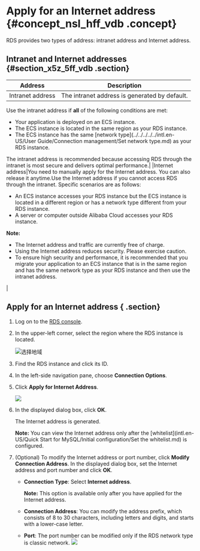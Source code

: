 # Apply for an Internet address {#concept_nsl_hff_vdb .concept}

RDS provides two types of address: intranet address and Internet address.

## Intranet and Internet addresses {#section_x5z_5ff_vdb .section}

|Address|Description|
|-------|-----------|
|Intranet address|The intranet address is generated by default.

Use the intranet address if **all** of the following conditions are met:

-   Your application is deployed on an ECS instance.
-   The ECS instance is located in the same region as your RDS instance.
-   The ECS instance has the same [network type](../../../../../intl.en-US/User Guide/Connection management/Set network type.md) as your RDS instance.

The intranet address is recommended because accessing RDS through the intranet is most secure and delivers optimal performance.|
|Internet address|You need to manually apply for the Internet address. You can also release it anytime.Use the Internet address if you cannot access RDS through the intranet. Specific scenarios are as follows:

-   An ECS instance accesses your RDS instance but the ECS instance is located in a different region or has a network type different from your RDS instance.
-   A server or computer outside Alibaba Cloud accesses your RDS instance.

**Note:** 

-   The Internet address and traffic are currently free of charge.
-   Using the Internet address reduces security. Please exercise caution.
-   To ensure high security and performance, it is recommended that you migrate your application to an ECS instance that is in the same region and has the same network type as your RDS instance and then use the intranet address.

|

## Apply for an Internet address { .section}

1.  Log on to the [RDS console](https://rds.console.aliyun.com/?spm=5176.doc43185.2.7.mR2Syx).
2.  In the upper-left corner, select the region where the RDS instance is located.

    ![选择地域](http://static-aliyun-doc.oss-cn-hangzhou.aliyuncs.com/assets/img/7817/155323883441362_en-US.png)

3.  Find the RDS instance and click its ID.
4.  In the left-side navigation pane, choose **Connection Options**.
5.  Click **Apply for Internet Address**.

    ![](http://static-aliyun-doc.oss-cn-hangzhou.aliyuncs.com/assets/img/7817/15532388341802_en-US.png)

6.  In the displayed dialog box, click **OK**.

    The Internet address is generated.

    **Note:** You can view the Internet address only after the [whitelist](intl.en-US/Quick Start for MySQL/Initial configuration/Set the whitelist.md) is configured.

7.  \(Optional\) To modify the Internet address or port number, click **Modify Connection Address**. In the displayed dialog box, set the Internet address and port number and click **OK**.

    -   **Connection Type**: Select **Internet address**.

        **Note:** This option is available only after you have applied for the Internet address.

    -   **Connection Address**: You can modify the address prefix, which consists of 8 to 30 characters, including letters and digits, and starts with a lower-case letter.
    -   **Port**: The port number can be modified only if the RDS network type is classic network.
    ![](http://static-aliyun-doc.oss-cn-hangzhou.aliyuncs.com/assets/img/7817/15532388351805_en-US.png)


